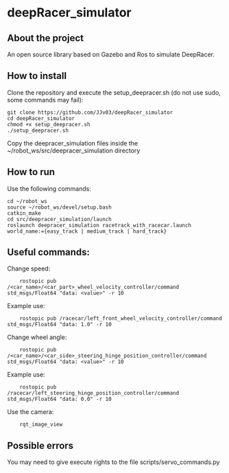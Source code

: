 # deepRacer_simulator

## About the project

An open source library based on Gazebo and Ros to simulate DeepRacer.

## How to install

Clone the repository and execute the setup_deepracer.sh (do not use sudo, some commands may fail):

    git clone https://github.com/JJv03/deepRacer_simulator
    cd deepRacer_simulator
    chmod +x setup_deepracer.sh
    ./setup_deepracer.sh

Copy the deepracer_simulation files inside the ~/robot_ws/src/deepracer_simulation directory

## How to run

Use the following commands:

    cd ~/robot_ws
    source ~/robot_ws/devel/setup.bash
    catkin_make
    cd src/deepracer_simulation/launch
    roslaunch deepracer_simulation racetrack_with_racecar.launch world_name:={easy_track | medium_track | hard_track}

## Useful commands:

Change speed:

        rostopic pub /<car_name>/<car_part>_wheel_velocity_controller/command std_msgs/Float64 "data: <value>" -r 10

Example use:

        rostopic pub /racecar/left_front_wheel_velocity_controller/command std_msgs/Float64 "data: 1.0" -r 10

Change wheel angle:

        rostopic pub /<car_name>/<car_side>_steering_hinge_position_controller/command std_msgs/Float64 "data: <value>" -r 10

Example use:

        rostopic pub /racecar/left_steering_hinge_position_controller/command std_msgs/Float64 "data: 0.0" -r 10

Use the camera:

        rqt_image_view

## Possible errors

You may need to give execute rights to the file scripts/servo_commands.py
